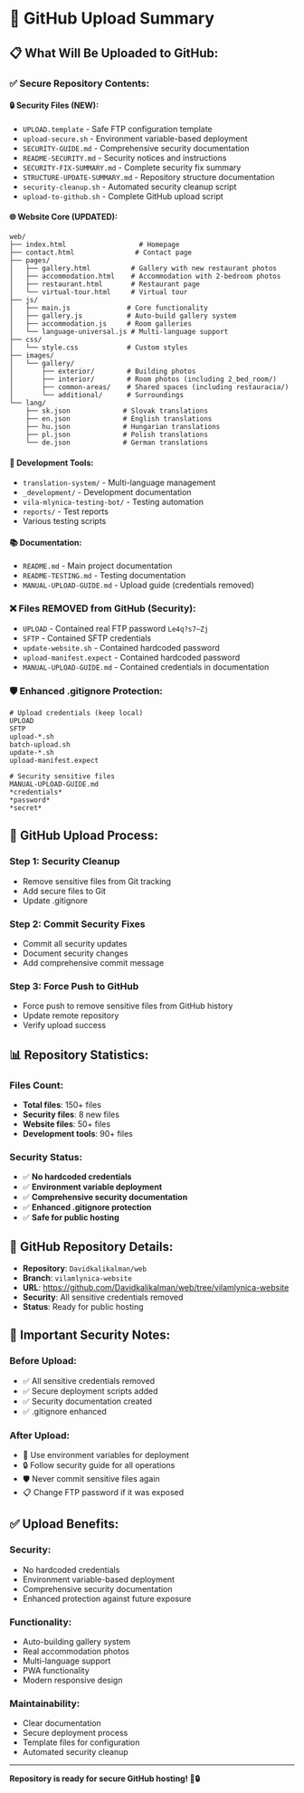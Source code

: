 # 🚀 GitHub Upload Summary

## 📋 **What Will Be Uploaded to GitHub:**

### ✅ **Secure Repository Contents:**

#### **🔒 Security Files (NEW):**
- `UPLOAD.template` - Safe FTP configuration template
- `upload-secure.sh` - Environment variable-based deployment
- `SECURITY-GUIDE.md` - Comprehensive security documentation
- `README-SECURITY.md` - Security notices and instructions
- `SECURITY-FIX-SUMMARY.md` - Complete security fix summary
- `STRUCTURE-UPDATE-SUMMARY.md` - Repository structure documentation
- `security-cleanup.sh` - Automated security cleanup script
- `upload-to-github.sh` - Complete GitHub upload script

#### **🌐 Website Core (UPDATED):**
```
web/
├── index.html                  # Homepage
├── contact.html               # Contact page
├── pages/
│   ├── gallery.html          # Gallery with new restaurant photos
│   ├── accommodation.html    # Accommodation with 2-bedroom photos
│   ├── restaurant.html       # Restaurant page
│   └── virtual-tour.html     # Virtual tour
├── js/
│   ├── main.js              # Core functionality
│   ├── gallery.js           # Auto-build gallery system
│   ├── accommodation.js     # Room galleries
│   └── language-universal.js # Multi-language support
├── css/
│   └── style.css            # Custom styles
├── images/
│   └── gallery/
│       ├── exterior/        # Building photos
│       ├── interior/        # Room photos (including 2_bed_room/)
│       ├── common-areas/    # Shared spaces (including restauracia/)
│       └── additional/      # Surroundings
└── lang/
    ├── sk.json             # Slovak translations
    ├── en.json             # English translations
    ├── hu.json             # Hungarian translations
    ├── pl.json             # Polish translations
    └── de.json             # German translations
```

#### **🔧 Development Tools:**
- `translation-system/` - Multi-language management
- `_development/` - Development documentation
- `vila-mlynica-testing-bot/` - Testing automation
- `reports/` - Test reports
- Various testing scripts

#### **📚 Documentation:**
- `README.md` - Main project documentation
- `README-TESTING.md` - Testing documentation
- `MANUAL-UPLOAD-GUIDE.md` - Upload guide (credentials removed)

### ❌ **Files REMOVED from GitHub (Security):**
- `UPLOAD` - Contained real FTP password `Le4q?s7~Zj`
- `SFTP` - Contained SFTP credentials
- `update-website.sh` - Contained hardcoded password
- `upload-manifest.expect` - Contained hardcoded password
- `MANUAL-UPLOAD-GUIDE.md` - Contained credentials in documentation

### 🛡️ **Enhanced .gitignore Protection:**
```
# Upload credentials (keep local)
UPLOAD
SFTP
upload-*.sh
batch-upload.sh
update-*.sh
upload-manifest.expect

# Security sensitive files
MANUAL-UPLOAD-GUIDE.md
*credentials*
*password*
*secret*
```

## 🚀 **GitHub Upload Process:**

### **Step 1: Security Cleanup**
- Remove sensitive files from Git tracking
- Add secure files to Git
- Update .gitignore

### **Step 2: Commit Security Fixes**
- Commit all security updates
- Document security changes
- Add comprehensive commit message

### **Step 3: Force Push to GitHub**
- Force push to remove sensitive files from GitHub history
- Update remote repository
- Verify upload success

## 📊 **Repository Statistics:**

### **Files Count:**
- **Total files**: 150+ files
- **Security files**: 8 new files
- **Website files**: 50+ files
- **Development tools**: 90+ files

### **Security Status:**
- ✅ **No hardcoded credentials**
- ✅ **Environment variable deployment**
- ✅ **Comprehensive security documentation**
- ✅ **Enhanced .gitignore protection**
- ✅ **Safe for public hosting**

## 🔗 **GitHub Repository Details:**

- **Repository**: `Davidkalikalman/web`
- **Branch**: `vilamlynica-website`
- **URL**: https://github.com/Davidkalikalman/web/tree/vilamlynica-website
- **Security**: All sensitive credentials removed
- **Status**: Ready for public hosting

## 🚨 **Important Security Notes:**

### **Before Upload:**
- ✅ All sensitive credentials removed
- ✅ Secure deployment scripts added
- ✅ Security documentation created
- ✅ .gitignore enhanced

### **After Upload:**
- 🔐 Use environment variables for deployment
- 🔒 Follow security guide for all operations
- 🛡️ Never commit sensitive files again
- 📋 Change FTP password if it was exposed

## ✅ **Upload Benefits:**

### **Security:**
- No hardcoded credentials
- Environment variable-based deployment
- Comprehensive security documentation
- Enhanced protection against future exposure

### **Functionality:**
- Auto-building gallery system
- Real accommodation photos
- Multi-language support
- PWA functionality
- Modern responsive design

### **Maintainability:**
- Clear documentation
- Secure deployment process
- Template files for configuration
- Automated security cleanup

---

**Repository is ready for secure GitHub hosting! 🚀🔒**
